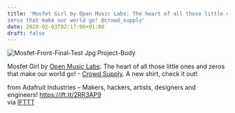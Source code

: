 ```yaml
---
title: 'Mosfet Girl by Open Music Labs: The heart of all those little ones and
zeros that make our world go! @crowd_supply'
date: 2020-02-03T02:17:00+01:00
draft: false
---
```


![Mosfet-Front-Final-Test Jpg Project-Body](https://cdn-blog.adafruit.com/uploads/2020/02/mosfet-front-final-test_jpg_project-body.jpg)

Mosfet Girl by [Open Music Labs](http://www.openmusiclabs.com/): The heart of all those little ones and zeros that make our world go! - [Crowd Supply](https://www.crowdsupply.com/open-music-labs/mosfet-girl). A new shirt, check it out!

  
  
from Adafruit Industries – Makers, hackers, artists, designers and engineers! https://ift.tt/2RR3AP9  
via [IFTTT](https://ifttt.com/?ref=da&site=blogger)